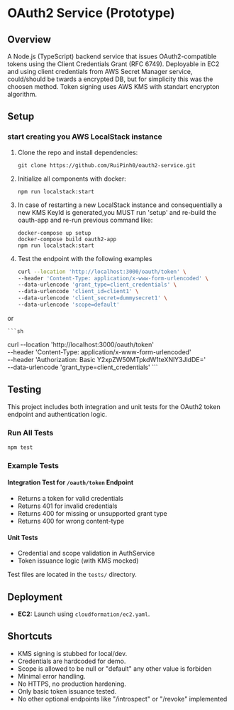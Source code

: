 # OAuth2 Service (Prototype)

## Overview

A Node.js (TypeScript) backend service that issues OAuth2-compatible tokens using the Client Credentials Grant (RFC 6749). Deployable in EC2 and using client credentials from AWS Secret Manager service, could/should be twards a encrypted DB, but for simplicity this was the choosen method. Token signing uses AWS KMS with standart encrypton algorithm.

## Setup

### start creating you AWS LocalStack instance

1. Clone the repo and install dependencies:

   ```
   git clone https://github.com/RuiPinh0/oauth2-service.git
   ```

2. Initialize all components with docker:

   ```
   npm run localstack:start
   ```

3. In case of restarting a new LocalStack instance and consequentially a new KMS KeyId is generated,you MUST run 'setup' and re-build the oauth-app and re-run previous command like:

   ```
   docker-compose up setup
   docker-compose build oauth2-app
   npm run localstack:start
   ```

4. Test the endpoint with the following examples

   ```sh
   curl --location 'http://localhost:3000/oauth/token' \
   --header 'Content-Type: application/x-www-form-urlencoded' \
   --data-urlencode 'grant_type=client_credentials' \
   --data-urlencode 'client_id=client1' \
   --data-urlencode 'client_secret=dummysecret1' \
   --data-urlencode 'scope=default'
   ```

or

    ```sh
   curl --location 'http://localhost:3000/oauth/token' \
   --header 'Content-Type: application/x-www-form-urlencoded' \
   --header 'Authorization: Basic Y2xpZW50MTpkdW1teXNlY3JldDE=' \
   --data-urlencode 'grant_type=client_credentials'
    ```

## Testing

This project includes both integration and unit tests for the OAuth2 token endpoint and authentication logic.

### Run All Tests

```sh
npm test
```

### Example Tests

#### Integration Test for `/oauth/token` Endpoint

- Returns a token for valid credentials
- Returns 401 for invalid credentials
- Returns 400 for missing or unsupported grant type
- Returns 400 for wrong content-type

#### Unit Tests

- Credential and scope validation in AuthService
- Token issuance logic (with KMS mocked)

Test files are located in the `tests/` directory.

## Deployment

- **EC2:** Launch using `cloudformation/ec2.yaml`.

## Shortcuts

- KMS signing is stubbed for local/dev.
- Credentials are hardcoded for demo.
- Scope is allowed to be null or "default" any other value is forbiden
- Minimal error handling.
- No HTTPS, no production hardening.
- Only basic token issuance tested.
- No other optional endpoints like "/introspect" or "/revoke" implemented
